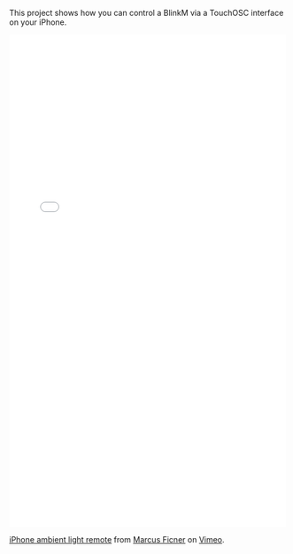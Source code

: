 This project shows how you can control a BlinkM
via a TouchOSC interface on your iPhone.

<iframe src="//player.vimeo.com/video/19827898" width="500" height="889" frameborder="0" webkitallowfullscreen mozallowfullscreen allowfullscreen></iframe> <p><a href="http://vimeo.com/19827898">iPhone ambient light remote</a> from <a href="http://vimeo.com/user6001671">Marcus Ficner</a> on <a href="https://vimeo.com">Vimeo</a>.</p>
